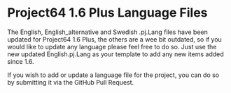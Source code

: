 # Project64 1.6 Plus Language Files

The English, English_alternative and Swedish .pj.Lang files have been updated for Project64 1.6 Plus,
the others are a wee bit outdated, so if you would like to update any language please feel free to do so.
Just use the new updated English.pj.Lang as your template to add any new items added since 1.6.

If you wish to add or update a language file for the project, you can do so by submitting it via the GitHub Pull Request.
